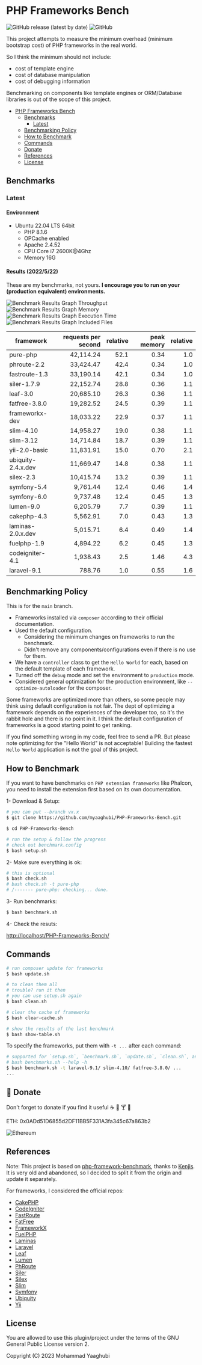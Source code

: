 # PHP Frameworks Bench
![GitHub release (latest by date)](https://img.shields.io/github/v/release/myaaghubi/PHP-Frameworks-Bench?color=purpol) ![GitHub](https://img.shields.io/github/license/myaaghubi/PHP-Frameworks-Bench?color=green)

This project attempts to measure the minimum overhead (minimum bootstrap cost) of PHP frameworks in the real world.

So I think the minimum should not include:

* cost of template engine
* cost of database manipulation
* cost of debugging information

Benchmarking on components like template engines or ORM/Database libraries is out of the scope of this project.


- [PHP Frameworks Bench](#php-frameworks-bench)
  - [Benchmarks](#benchmarks)
    - [Latest](#latest)
  - [Benchmarking Policy](#benchmarking-policy)
  - [How to Benchmark](#how-to-benchmark)
  - [Commands](#commands)
  - [Donate](#🍔-donate)
  - [References](#references)
  - [License](#license)


## Benchmarks

### Latest

#### Environment

* Ubuntu 22.04 LTS 64bit
  * PHP 8.1.6
  * OPCache enabled
  * Apache 2.4.52
  * CPU Core i7 2600K@4Ghz
  * Memory 16G 


#### Results (2022/5/22)

These are my benchmarks, not yours. **I encourage you to run on your (production equivalent) environments.**

![Benchmark Results Graph Throughput](screenshots/php-frameworks-bench-throughput.png)
![Benchmark Results Graph Memory](screenshots/php-frameworks-bench-memory.png)
![Benchmark Results Graph Execution Time](screenshots/php-frameworks-bench-exectime.png)
![Benchmark Results Graph Included Files](screenshots/php-frameworks-bench-includedfiles.png)

|framework          |requests per second|relative|peak memory|relative|
|-------------------|------------------:|-------:|----------:|-------:|
|pure-php           |          42,114.24|    52.1|       0.34|     1.0|
|phroute-2.2        |          33,424.47|    42.4|       0.34|     1.0|
|fastroute-1.3      |          33,190.14|    42.1|       0.34|     1.0|
|siler-1.7.9        |          22,152.74|    28.8|       0.36|     1.1|
|leaf-3.0           |          20,685.10|    26.3|       0.36|     1.1|
|fatfree-3.8.0      |          19,282.52|    24.5|       0.39|     1.1|
|frameworkx-dev     |          18,033.22|    22.9|       0.37|     1.1|
|slim-4.10          |          14,958.27|    19.0|       0.38|     1.1|
|slim-3.12          |          14,714.84|    18.7|       0.39|     1.1|
|yii-2.0-basic      |          11,831.91|    15.0|       0.70|     2.1|
|ubiquity-2.4.x.dev |          11,669.47|    14.8|       0.38|     1.1|
|silex-2.3          |          10,415.74|    13.2|       0.39|     1.1|
|symfony-5.4        |           9,761.44|    12.4|       0.46|     1.4|
|symfony-6.0        |           9,737.48|    12.4|       0.45|     1.3|
|lumen-9.0          |           6,205.79|     7.7|       0.39|     1.1|
|cakephp-4.3        |           5,562.91|     7.0|       0.43|     1.3|
|laminas-2.0.x.dev  |           5,015.71|     6.4|       0.49|     1.4|
|fuelphp-1.9        |           4,894.22|     6.2|       0.45|     1.3|
|codeigniter-4.1    |           1,938.43|     2.5|       1.46|     4.3|
|laravel-9.1        |             788.76|     1.0|       0.55|     1.6|


## Benchmarking Policy

This is for the `main` branch.

* Frameworks installed via `composer` according to their official documentation.
* Used the default configuration.
  * Considering the minimum changes on frameworks to run the benchmark.
  * Didn't remove any components/configurations even if there is no use for them.
* We have a `controller` class to get the `Hello World` for each, based on the default template of each framework.
* Turned off the `debug` mode and set the environment to `production` mode.
* Considered general optimization for the production environment, like `--optimize-autoloader` for the composer.

Some frameworks are optimized more than others, so some people may think using default configuration is not fair. The dept of optimizing a framework depends on the experiences of the developer too, so it's the rabbit hole and there is no point in it. I think the default configuration of frameworks is a good starting point to get ranking.

If you find something wrong in my code, feel free to send a PR. But please note optimizing for the "Hello World" is not acceptable! Building the fastest `Hello World` application is not the goal of this project.


## How to Benchmark

If you want to have benchmarks on `PHP extension frameworks` like Phalcon, you need to install the extension first based on its own documentation.

1- Download & Setup:

```bash
# you can put --branch vx.x
$ git clone https://github.com/myaaghubi/PHP-Frameworks-Bench.git

$ cd PHP-Frameworks-Bench

# run the setup & follow the progress
# check out benchmark.config
$ bash setup.sh
```

2- Make sure everything is ok:

```bash
# this is optional
$ bash check.sh
# bash check.sh -t pure-php
# /------- pure-php: checking... done.
```

3- Run benchmarks:

```bash
$ bash benchmark.sh
```

4- Check the resuts:

<http://localhost/PHP-Frameworks-Bench/>


## Commands

```bash
# run composer update for frameworks
$ bash update.sh

# to clean them all
# trouble? run it then
# you can use setup.sh again
$ bash clean.sh

# clear the cache of frameworks
$ bash clear-cache.sh

# show the results of the last benchmark
$ bash show-table.sh
```

To specify the frameworks, put them with `-t ...` after each command:

```bash
# supported for `setup.sh`, `benchmark.sh`, `update.sh`, `clean.sh`, and `clear-cache.sh`
# bash benchmarks.sh --help -h
$ bash benchmark.sh -t laravel-9.1/ slim-4.10/ fatfree-3.8.0/ ...
...
```


## 🍔 Donate
Don't forget to donate if you find it useful ☕ 🍺 🍸 🍔

ETH: 0x0ADd51D6855d2DF11BB5F331A3fa345c67a863b2

![Ethereum](screenshots/ethereum.jpg?raw=true "Ethereum")

## References 
Note: This project is based on
[php-framework-benchmark](https://github.com/kenjis/php-framework-benchmark), thanks to [Kenjis](https://github.com/kenjis). It is very old and abandoned, so I decided to split it from the origin and update it separately.

For frameworks, I considered the official repos:
* [CakePHP](https://github.com/cakephp/cakephp)
* [CodeIgniter](https://github.com/codeigniter4/CodeIgniter4)
* [FastRoute](https://github.com/nikic/FastRoute)
* [FatFree](https://github.com/bcosca/fatfree)
* [FrameworkX](https://github.com/clue/framework-x)
* [FuelPHP](https://github.com/fuelphp/fuelphp)
* [Laminas](https://github.com/laminas)
* [Laravel](https://github.com/laravel/laravel)
* [Leaf](https://github.com/leafsphp/leaf)
* [Lumen](https://github.com/laravel/lumen)
* [PhRoute](https://github.com/mrjgreen/phroute)
* [Siler](https://github.com/leocavalcante/siler)
* [Silex](https://github.com/silexphp/Silex)
* [Slim](https://github.com/slimphp/Slim)
* [Symfony](https://github.com/symfony/symfony)
* [Ubiquity](https://github.com/phpMv/ubiquity)
* [Yii](https://github.com/yiisoft/yii2)


## License

You are allowed to use this plugin/project under the terms of the GNU General Public License version 2.

Copyright (C) 2023 Mohammad Yaaghubi
